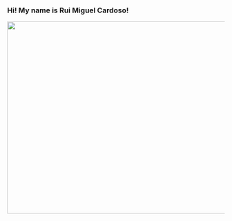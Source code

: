 ### Hi! My name is Rui Miguel Cardoso! 


<img src= "https://media.tenor.com/-UjjaU6GTaQAAAAC/walking-by-adam-smasher.gif" width="600" height="445">
